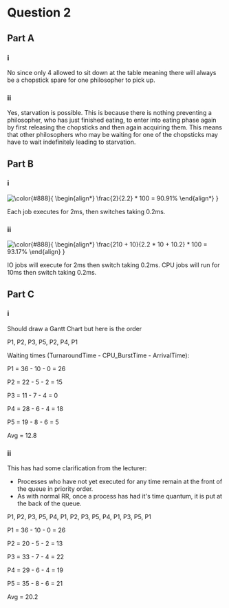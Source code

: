 # Question 2

## Part A

### i

No since only 4 allowed to sit down at the table meaning there will always be a chopstick spare for one philosopher to pick up.

### ii

Yes, starvation is possible. This is because there is nothing preventing a philosopher, who has just finished eating, to enter into eating phase again by first releasing the chopsticks and then again acquiring them. This means that other philosophers who may be waiting for one of the chopsticks may have to wait indefinitely leading to starvation.

## Part B

### i

![\color{#888}{
\begin{align*}
\frac{2}{2.2} * 100 = 90.91\%
\end{align*}
}](https://render.githubusercontent.com/render/math?math=%5Cdisplaystyle+%5Ccolor%7B%23888%7D%7B%0A%5Cbegin%7Balign%2A%7D%0A%5Cfrac%7B2%7D%7B2.2%7D+%2A+100+%3D+90.91%5C%25%0A%5Cend%7Balign%2A%7D%0A%7D)

Each job executes for 2ms, then switches taking 0.2ms.

### ii

![\color{#888}{
\begin{align*}
\frac{2*10 + 10}{2.2 * 10 + 10.2} * 100 = 93.17\%
\end{align*}
}](https://render.githubusercontent.com/render/math?math=%5Cdisplaystyle+%5Ccolor%7B%23888%7D%7B%0A%5Cbegin%7Balign%2A%7D%0A%5Cfrac%7B2%2A10+%2B+10%7D%7B2.2+%2A+10+%2B+10.2%7D+%2A+100+%3D+93.17%5C%25%0A%5Cend%7Balign%2A%7D%0A%7D)

IO jobs will execute for 2ms then switch taking 0.2ms. CPU jobs will run for 10ms then switch taking 0.2ms.

## Part C

### i

Should draw a Gantt Chart but here is the order

P1, P2, P3, P5, P2, P4, P1

Waiting times (TurnaroundTime - CPU_BurstTime - ArrivalTime):

P1 = 36 - 10 - 0 = 26

P2 = 22 - 5 - 2 = 15

P3 = 11 - 7 - 4 = 0

P4 = 28 - 6 - 4 = 18

P5 = 19 - 8 - 6 = 5

Avg = 12.8

### ii

This has had some clarification from the lecturer:

- Processes who have not yet executed for any time remain at the front of the queue in priority order.
- As with normal RR, once a process has had it's time quantum, it is put at the back of the queue.

P1, P2, P3, P5, P4, P1, P2, P3, P5, P4, P1, P3, P5, P1

P1 = 36 - 10 - 0 = 26

P2 = 20 - 5 - 2 = 13

P3 = 33 - 7 - 4 = 22

P4 = 29 - 6 - 4 = 19

P5 = 35 - 8 - 6 = 21

Avg = 20.2
